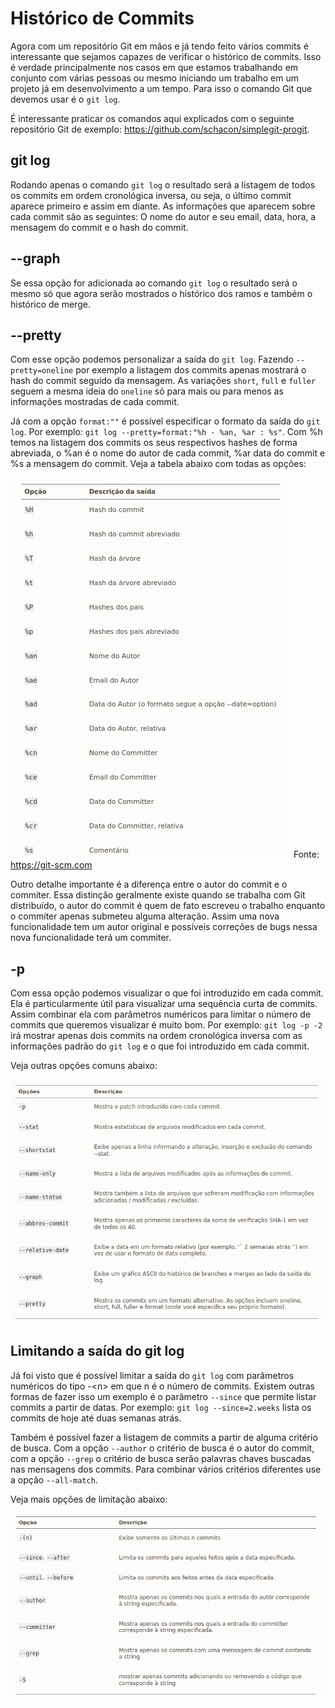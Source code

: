 # Histórico de Commits

Agora com um repositório Git em mãos e já tendo feito vários commits é interessante que sejamos capazes de verificar o histórico de commits. Isso é verdade principalmente nos casos em que estamos trabalhando em conjunto com várias pessoas ou mesmo iniciando um trabalho em um projeto já em desenvolvimento a um tempo. Para isso o comando Git que devemos usar é o `git log`.

É interessante praticar os comandos aqui explicados com o seguinte repositório Git de exemplo: https://github.com/schacon/simplegit-progit.

## git log

Rodando apenas o comando `git log` o resultado será a listagem de todos os commits em ordem cronológica inversa, ou seja, o último commit aparece primeiro e assim em diante. As informações que aparecem sobre cada commit são as seguintes: O nome do autor e seu email, data, hora, a mensagem do commit e o hash do commit. 

## --graph

Se essa opção for adicionada ao comando `git log` o resultado será o mesmo só que agora serão mostrados o histórico dos ramos e também o histórico de merge.

## --pretty

Com esse opção podemos personalizar a saída do `git log`. Fazendo `--pretty=oneline` por exemplo a listagem dos commits apenas mostrará o hash do commit seguido da mensagem. As variações `short`, `full` e `fuller` seguem a mesma ideia do `oneline` só para mais ou para menos as informações mostradas de cada commit.

Já com a opção `format:""` é possível especificar o formato da saída do `git log`. Por exemplo: `git log --pretty=format:"%h - %an, %ar : %s"`. Com %h temos na listagem dos commits os seus respectivos hashes de forma abreviada, o %an é o nome do autor de cada commit, %ar data do commit e %s a mensagem do commit. Veja a tabela abaixo com todas as opções:

![](images/tabela_opcoes_format.png)
Fonte: https://git-scm.com

Outro detalhe importante é a diferença entre o autor do commit e o commiter. Essa distinção geralmente existe quando se trabalha com Git distribuído, o autor do commit é quem de fato escreveu o trabalho enquanto o commiter apenas submeteu alguma alteração. Assim uma nova funcionalidade tem um autor original e possíveis correções de bugs nessa nova funcionalidade terá um commiter. 

## -p

Com essa opção podemos visualizar o que foi introduzido em cada commit. Ela é particularmente útil para visualizar uma sequência curta de commits. Assim combinar ela com parâmetros numéricos para limitar o número de commits que queremos visualizar é muito bom. Por exemplo: `git log -p -2` irá mostrar apenas dois commits na ordem cronológica inversa com as informações padrão do `git log` e o que foi introduzido em cada commit.

Veja outras opções comuns abaixo:

![](images/opcoes_comuns_git_log.png)

## Limitando a saída do git log

Já foi visto que é possível limitar a saída do `git log` com parâmetros numéricos do tipo -\<n> em que n é o número de commits. Existem outras formas de fazer isso um exemplo é o parâmetro `--since` que permite listar commits a partir de datas. Por exemplo: `git log --since=2.weeks` lista os commits de hoje até duas semanas atrás.

Também é possível fazer a listagem de commits a partir de alguma critério de busca. Com a opção `--author` o critério de busca é o autor do commit, com a opção `--grep` o critério de busca serão palavras chaves buscadas nas mensagens dos commits. Para combinar vários critérios diferentes use a opção `--all-match`.

Veja mais opções de limitação abaixo:

![](images/opcoes_limitacao.png)

